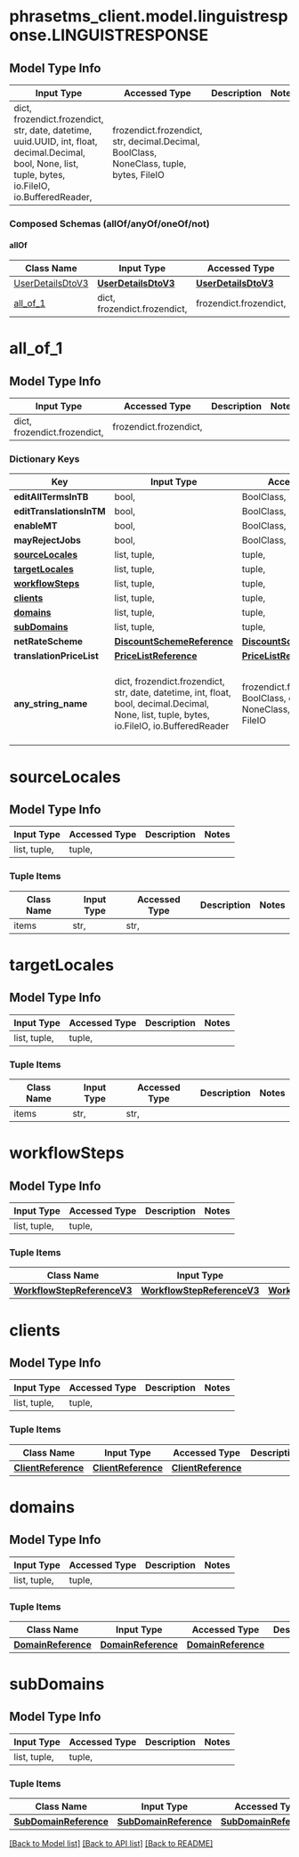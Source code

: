 # phrasetms_client.model.linguistresponse.LINGUISTRESPONSE

## Model Type Info

| Input Type                                                                                                                                              | Accessed Type                                                                           | Description | Notes |
| ------------------------------------------------------------------------------------------------------------------------------------------------------- | --------------------------------------------------------------------------------------- | ----------- | ----- |
| dict, frozendict.frozendict, str, date, datetime, uuid.UUID, int, float, decimal.Decimal, bool, None, list, tuple, bytes, io.FileIO, io.BufferedReader, | frozendict.frozendict, str, decimal.Decimal, BoolClass, NoneClass, tuple, bytes, FileIO |             |

### Composed Schemas (allOf/anyOf/oneOf/not)

#### allOf

| Class Name                              | Input Type                                  | Accessed Type                               | Description | Notes |
| --------------------------------------- | ------------------------------------------- | ------------------------------------------- | ----------- | ----- |
| [UserDetailsDtoV3](UserDetailsDtoV3.md) | [**UserDetailsDtoV3**](UserDetailsDtoV3.md) | [**UserDetailsDtoV3**](UserDetailsDtoV3.md) |             |
| [all_of_1](#all_of_1)                   | dict, frozendict.frozendict,                | frozendict.frozendict,                      |             |

# all_of_1

## Model Type Info

| Input Type                   | Accessed Type          | Description | Notes |
| ---------------------------- | ---------------------- | ----------- | ----- |
| dict, frozendict.frozendict, | frozendict.frozendict, |             |

### Dictionary Keys

| Key                                 | Input Type                                                                                                                                  | Accessed Type                                                                           | Description                                                        | Notes      |
| ----------------------------------- | ------------------------------------------------------------------------------------------------------------------------------------------- | --------------------------------------------------------------------------------------- | ------------------------------------------------------------------ | ---------- |
| **editAllTermsInTB**                | bool,                                                                                                                                       | BoolClass,                                                                              |                                                                    | [optional] |
| **editTranslationsInTM**            | bool,                                                                                                                                       | BoolClass,                                                                              |                                                                    | [optional] |
| **enableMT**                        | bool,                                                                                                                                       | BoolClass,                                                                              |                                                                    | [optional] |
| **mayRejectJobs**                   | bool,                                                                                                                                       | BoolClass,                                                                              |                                                                    | [optional] |
| **[sourceLocales](#sourceLocales)** | list, tuple,                                                                                                                                | tuple,                                                                                  |                                                                    | [optional] |
| **[targetLocales](#targetLocales)** | list, tuple,                                                                                                                                | tuple,                                                                                  |                                                                    | [optional] |
| **[workflowSteps](#workflowSteps)** | list, tuple,                                                                                                                                | tuple,                                                                                  |                                                                    | [optional] |
| **[clients](#clients)**             | list, tuple,                                                                                                                                | tuple,                                                                                  |                                                                    | [optional] |
| **[domains](#domains)**             | list, tuple,                                                                                                                                | tuple,                                                                                  |                                                                    | [optional] |
| **[subDomains](#subDomains)**       | list, tuple,                                                                                                                                | tuple,                                                                                  |                                                                    | [optional] |
| **netRateScheme**                   | [**DiscountSchemeReference**](DiscountSchemeReference.md)                                                                                   | [**DiscountSchemeReference**](DiscountSchemeReference.md)                               |                                                                    | [optional] |
| **translationPriceList**            | [**PriceListReference**](PriceListReference.md)                                                                                             | [**PriceListReference**](PriceListReference.md)                                         |                                                                    | [optional] |
| **any_string_name**                 | dict, frozendict.frozendict, str, date, datetime, int, float, bool, decimal.Decimal, None, list, tuple, bytes, io.FileIO, io.BufferedReader | frozendict.frozendict, str, BoolClass, decimal.Decimal, NoneClass, tuple, bytes, FileIO | any string name can be used but the value must be the correct type | [optional] |

# sourceLocales

## Model Type Info

| Input Type   | Accessed Type | Description | Notes |
| ------------ | ------------- | ----------- | ----- |
| list, tuple, | tuple,        |             |

### Tuple Items

| Class Name | Input Type | Accessed Type | Description | Notes |
| ---------- | ---------- | ------------- | ----------- | ----- |
| items      | str,       | str,          |             |

# targetLocales

## Model Type Info

| Input Type   | Accessed Type | Description | Notes |
| ------------ | ------------- | ----------- | ----- |
| list, tuple, | tuple,        |             |

### Tuple Items

| Class Name | Input Type | Accessed Type | Description | Notes |
| ---------- | ---------- | ------------- | ----------- | ----- |
| items      | str,       | str,          |             |

# workflowSteps

## Model Type Info

| Input Type   | Accessed Type | Description | Notes |
| ------------ | ------------- | ----------- | ----- |
| list, tuple, | tuple,        |             |

### Tuple Items

| Class Name                                                | Input Type                                                | Accessed Type                                             | Description | Notes |
| --------------------------------------------------------- | --------------------------------------------------------- | --------------------------------------------------------- | ----------- | ----- |
| [**WorkflowStepReferenceV3**](WorkflowStepReferenceV3.md) | [**WorkflowStepReferenceV3**](WorkflowStepReferenceV3.md) | [**WorkflowStepReferenceV3**](WorkflowStepReferenceV3.md) |             |

# clients

## Model Type Info

| Input Type   | Accessed Type | Description | Notes |
| ------------ | ------------- | ----------- | ----- |
| list, tuple, | tuple,        |             |

### Tuple Items

| Class Name                                | Input Type                                | Accessed Type                             | Description | Notes |
| ----------------------------------------- | ----------------------------------------- | ----------------------------------------- | ----------- | ----- |
| [**ClientReference**](ClientReference.md) | [**ClientReference**](ClientReference.md) | [**ClientReference**](ClientReference.md) |             |

# domains

## Model Type Info

| Input Type   | Accessed Type | Description | Notes |
| ------------ | ------------- | ----------- | ----- |
| list, tuple, | tuple,        |             |

### Tuple Items

| Class Name                                | Input Type                                | Accessed Type                             | Description | Notes |
| ----------------------------------------- | ----------------------------------------- | ----------------------------------------- | ----------- | ----- |
| [**DomainReference**](DomainReference.md) | [**DomainReference**](DomainReference.md) | [**DomainReference**](DomainReference.md) |             |

# subDomains

## Model Type Info

| Input Type   | Accessed Type | Description | Notes |
| ------------ | ------------- | ----------- | ----- |
| list, tuple, | tuple,        |             |

### Tuple Items

| Class Name                                      | Input Type                                      | Accessed Type                                   | Description | Notes |
| ----------------------------------------------- | ----------------------------------------------- | ----------------------------------------------- | ----------- | ----- |
| [**SubDomainReference**](SubDomainReference.md) | [**SubDomainReference**](SubDomainReference.md) | [**SubDomainReference**](SubDomainReference.md) |             |

[[Back to Model list]](../../README.md#documentation-for-models) [[Back to API list]](../../README.md#documentation-for-api-endpoints) [[Back to README]](../../README.md)
